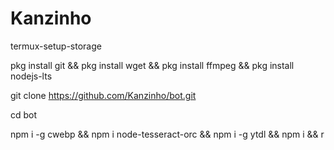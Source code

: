 # Kanzinho
termux-setup-storage

pkg install git && pkg install wget && pkg install ffmpeg && pkg install nodejs-lts

git clone https://github.com/Kanzinho/bot.git

cd bot

npm i -g cwebp && npm i node-tesseract-orc && npm i -g ytdl && npm i &&  r

